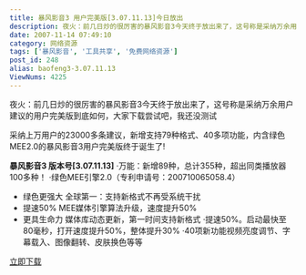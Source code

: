 ```yaml
---
title: 暴风影音3 用户完美版[3.07.11.13]今日放出
description: 夜火：前几日炒的很厉害的暴风影音3今天终于放出来了，这号称是采纳万余用户建议的用户完美版到底如何，大家下载尝试吧，我还没测试采纳上万用户的23000多条建议，新增支持79种格式、40多项功能，内含绿色MEE2.0的暴风影音3用户完美版终于诞生了!暴风影音3版本号[3.07.11.13]·万能：新增89种，总计355种，超出同类播放器100多种！·绿色MEE引擎2.0（专利申请号：200710065058.4）-绿色更强大全球第一：支持新格式不再受系统干扰-提速50%MEE媒体引擎算法升级，速度提升50%
date: 2007-11-14 07:49:10
category: 网络资源
tags: ['暴风影音', '工具共享', '免费网络资源']
post_id: 248
alias: baofeng3-3.07.11.13
ViewNums: 4225
---
```


夜火：前几日炒的很厉害的暴风影音3今天终于放出来了，这号称是采纳万余用户建议的用户完美版到底如何，大家下载尝试吧，我还没测试

采纳上万用户的23000多条建议，新增支持79种格式、40多项功能，内含绿色MEE2.0的暴风影音3用户完美版终于诞生了!

**暴风影音3 版本号[3.07.11.13]**
·万能：新增89种，总计355种，超出同类播放器100多种！
·绿色MEE引擎2.0（专利申请号：200710065058.4）
- 绿色更强大 全球第一：支持新格式不再受系统干扰
- 提速50% MEE媒体引擎算法升级，速度提升50%
- 更具生命力 媒体库动态更新，第一时间支持新格式
·提速50%。启动最快至80毫秒，打开速度提升50%，整体提升30%
·40项新功能视频亮度调节、字幕载入、图像翻转、皮肤换色等等

[立即下载](http://active.baofeng.com/down2)

